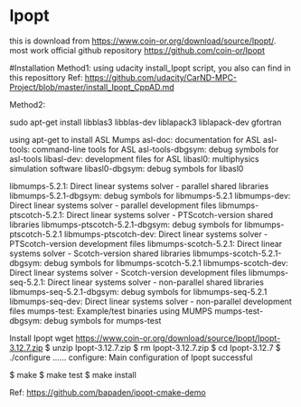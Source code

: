 # Ipopt
this is download from https://www.coin-or.org/download/source/Ipopt/.
most work
official github repository https://github.com/coin-or/Ipopt

#Installation 
Method1:
	using udacity install_Ipopt script, you also can find in this reposittory
	Ref: https://github.com/udacity/CarND-MPC-Project/blob/master/install_Ipopt_CppAD.md

Method2:
	
sudo apt-get install libblas3 libblas-dev liblapack3 liblapack-dev gfortran

using apt-get to install ASL Mumps
asl-doc: documentation for ASL
asl-tools: command-line tools for ASL
asl-tools-dbgsym: debug symbols for asl-tools
libasl-dev: development files for ASL
libasl0: multiphysics simulation software
libasl0-dbgsym: debug symbols for libasl0

libmumps-5.2.1: Direct linear systems solver - parallel shared libraries
libmumps-5.2.1-dbgsym: debug symbols for libmumps-5.2.1
libmumps-dev: Direct linear systems solver - parallel development files
libmumps-ptscotch-5.2.1: Direct linear systems solver - PTScotch-version shared libraries
libmumps-ptscotch-5.2.1-dbgsym: debug symbols for libmumps-ptscotch-5.2.1
libmumps-ptscotch-dev: Direct linear systems solver - PTScotch-version development files
libmumps-scotch-5.2.1: Direct linear systems solver - Scotch-version shared libraries
libmumps-scotch-5.2.1-dbgsym: debug symbols for libmumps-scotch-5.2.1
libmumps-scotch-dev: Direct linear systems solver - Scotch-version development files
libmumps-seq-5.2.1: Direct linear systems solver - non-parallel shared libraries
libmumps-seq-5.2.1-dbgsym: debug symbols for libmumps-seq-5.2.1
libmumps-seq-dev: Direct linear systems solver - non-parallel development files
mumps-test: Example/test binaries using MUMPS
mumps-test-dbgsym: debug symbols for mumps-test

Install Ipopt
wget https://www.coin-or.org/download/source/Ipopt/Ipopt-3.12.7.zip 
$ unzip Ipopt-3.12.7.zip 
$ rm Ipopt-3.12.7.zip
$ cd Ipopt-3.12.7
$ ./configure
......
configure: Main configuration of Ipopt successful
 
$ make
$ make test
$ make install

Ref: https://github.com/bapaden/ipopt-cmake-demo
